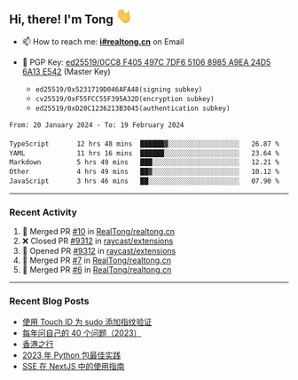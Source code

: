 ## Hi, there! I'm Tong <img src="https://raw.githubusercontent.com/realtong/realtong/main/wave.gif" width="30px">


- 📫 How to reach me: **[i#realtong.cn](mailto:i@realtong.cn)** on Email
- 🔑 PGP Key: [ed25519/0CC8 F405 497C 7DF6 5106 8985 A9EA 24D5 6A13 E542](https://github.com/RealTong.gpg) (Master Key)
  
  - `ed25519/0x5231719D046AFA48(signing subkey)`
  - `cv25519/0xF55FCC55F395A32D(encryption subkey)`
  - `ed25519/0xD20C1236213B3045(authentication subkey)`

<!--START_SECTION:waka-->

```txt
From: 20 January 2024 - To: 19 February 2024

TypeScript       12 hrs 48 mins  ██████▓░░░░░░░░░░░░░░░░░░   26.87 %
YAML             11 hrs 16 mins  ██████░░░░░░░░░░░░░░░░░░░   23.64 %
Markdown         5 hrs 49 mins   ███░░░░░░░░░░░░░░░░░░░░░░   12.21 %
Other            4 hrs 49 mins   ██▓░░░░░░░░░░░░░░░░░░░░░░   10.12 %
JavaScript       3 hrs 46 mins   ██░░░░░░░░░░░░░░░░░░░░░░░   07.90 %
```

<!--END_SECTION:waka-->

---
### Recent Activity

<!--START_SECTION:activity-->
1. 🎉 Merged PR [#10](https://github.com/RealTong/realtong.cn/pull/10) in [RealTong/realtong.cn](https://github.com/RealTong/realtong.cn)
2. ❌ Closed PR [#9312](https://github.com/raycast/extensions/pull/9312) in [raycast/extensions](https://github.com/raycast/extensions)
3. 💪 Opened PR [#9312](https://github.com/raycast/extensions/pull/9312) in [raycast/extensions](https://github.com/raycast/extensions)
4. 🎉 Merged PR [#7](https://github.com/RealTong/realtong.cn/pull/7) in [RealTong/realtong.cn](https://github.com/RealTong/realtong.cn)
5. 🎉 Merged PR [#6](https://github.com/RealTong/realtong.cn/pull/6) in [RealTong/realtong.cn](https://github.com/RealTong/realtong.cn)
<!--END_SECTION:activity-->

---
### Recent Blog Posts
<!-- BLOG-POST-LIST:START -->
- [使用 Touch ID 为 sudo 添加指纹验证](https://www.realtong.cn/posts/touchid-for-sudo/)
- [每年问自己的 40 个问题（2023）](https://www.realtong.cn/posts/40-questions-to-ask-yourself-each-year-2023/)
- [香港之行](https://www.realtong.cn/posts/hongkong-trip/)
- [2023 年 Python 包最佳实践](https://www.realtong.cn/posts/2023-python-package-best-practices/)
- [SSE 在 NextJS 中的使用指南](https://www.realtong.cn/posts/nextjs-sse-guide/)
<!-- BLOG-POST-LIST:END -->
